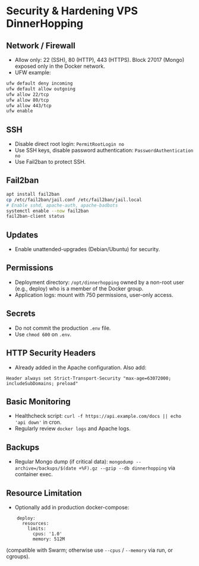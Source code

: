# Security & Hardening VPS DinnerHopping

## Network / Firewall
- Allow only: 22 (SSH), 80 (HTTP), 443 (HTTPS). Block 27017 (Mongo) exposed only in the Docker network.
- UFW example:
```bash
ufw default deny incoming
ufw default allow outgoing
ufw allow 22/tcp
ufw allow 80/tcp
ufw allow 443/tcp
ufw enable
```

## SSH
- Disable direct root login: `PermitRootLogin no`
- Use SSH keys, disable password authentication: `PasswordAuthentication no`
- Use Fail2ban to protect SSH.

## Fail2ban
```bash
apt install fail2ban
cp /etc/fail2ban/jail.conf /etc/fail2ban/jail.local
# Enable sshd, apache-auth, apache-badbots
systemctl enable --now fail2ban
fail2ban-client status
```

## Updates
- Enable unattended-upgrades (Debian/Ubuntu) for security.

## Permissions
- Deployment directory: `/opt/dinnerhopping` owned by a non-root user (e.g., deploy) who is a member of the Docker group.
- Application logs: mount with 750 permissions, user-only access.

## Secrets
- Do not commit the production `.env` file.
- Use `chmod 600` on `.env`.

## HTTP Security Headers
- Already added in the Apache configuration. Also add:
```
Header always set Strict-Transport-Security "max-age=63072000; includeSubDomains; preload"
```

## Basic Monitoring
- Healthcheck script: `curl -f https://api.example.com/docs || echo 'api down'` in cron.
- Regularly review `docker logs` and Apache logs.

## Backups
- Regular Mongo dump (if critical data): `mongodump --archive=/backups/$(date +%F).gz --gzip --db dinnerhopping` via container exec.

## Resource Limitation
- Optionally add in production docker-compose:
```
    deploy:
      resources:
        limits:
          cpus: '1.0'
          memory: 512M
```
(compatible with Swarm; otherwise use `--cpus` / `--memory` via run, or cgroups).
